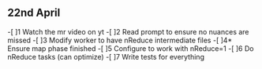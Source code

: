 ## 22nd April
-[ ]1 Watch the mr video on yt
-[ ]2 Read prompt to ensure no nuances are missed
-[ ]3 Modify worker to have nReduce intermediate files
-[ ]4* Ensure map phase finished
-[ ]5 Configure to work with nReduce=1
-[ ]6 Do nReduce tasks (can optimize)
-[ ]7 Write tests for everything

